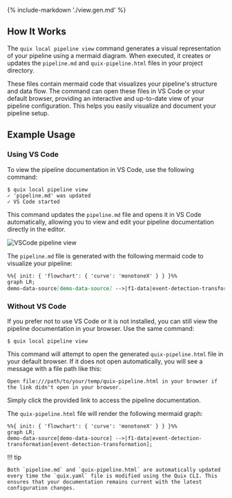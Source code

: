 {% include-markdown './view.gen.md' %}

## How It Works

The `quix local pipeline view` command generates a visual representation of your pipeline using a mermaid diagram. When executed, it creates or updates the `pipeline.md` and `quix-pipeline.html` files in your project directory. 

These files contain mermaid code that visualizes your pipeline's structure and data flow. The command can open these files in VS Code or your default browser, providing an interactive and up-to-date view of your pipeline configuration. This helps you easily visualize and document your pipeline setup.

## Example Usage

### Using VS Code

To view the pipeline documentation in VS Code, use the following command:

```
$ quix local pipeline view
✓ 'pipeline.md' was updated
✓ VS Code started
```

This command updates the `pipeline.md` file and opens it in VS Code automatically, allowing you to view and edit your pipeline documentation directly in the editor.

![VSCode pipeline view](../../../images/quix-cli/vscode-pipeline-view.png)

The `pipeline.md` file is generated with the following mermaid code to visualize your pipeline:

```markdown
%%{ init: { 'flowchart': { 'curve': 'monotoneX' } } }%%
graph LR;
demo-data-source[demo-data-source] -->|f1-data|event-detection-transformation[event-detection-transformation];
```

### Without VS Code

If you prefer not to use VS Code or it is not installed, you can still view the pipeline documentation in your browser. Use the same command:

```
$ quix local pipeline view
```

This command will attempt to open the generated `quix-pipeline.html` file in your default browser. If it does not open automatically, you will see a message with a file path like this:

```
Open file:///path/to/your/temp/quix-pipeline.html in your browser if the link didn't open in your browser.
```

Simply click the provided link to access the pipeline documentation.

The `quix-pipeline.html` file will render the following mermaid graph:

```mermaid
%%{ init: { 'flowchart': { 'curve': 'monotoneX' } } }%%
graph LR;
demo-data-source[demo-data-source] -->|f1-data|event-detection-transformation[event-detection-transformation];
```

!!! tip

    Both `pipeline.md` and `quix-pipeline.html` are automatically updated every time the `quix.yaml` file is modified using the Quix CLI. This ensures that your documentation remains current with the latest configuration changes.